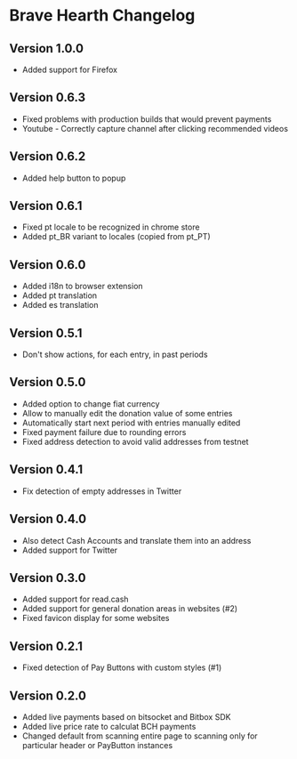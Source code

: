 Brave Hearth Changelog
======================

Version 1.0.0
-------------

 * Added support for Firefox

Version 0.6.3
-------------

 * Fixed problems with production builds that would prevent payments
 * Youtube - Correctly capture channel after clicking recommended videos

Version 0.6.2
-------------

 * Added help button to popup

Version 0.6.1
-------------

 * Fixed pt locale to be recognized in chrome store
 * Added pt_BR variant to locales (copied from pt_PT)

Version 0.6.0
-------------

  * Added i18n to browser extension
  * Added pt translation
  * Added es translation

Version 0.5.1
-------------

  * Don't show actions, for each entry, in past periods

Version 0.5.0
-------------

  * Added option to change fiat currency
  * Allow to manually edit the donation value of some entries
  * Automatically start next period with entries manually edited
  * Fixed payment failure due to rounding errors
  * Fixed address detection to avoid valid addresses from testnet

Version 0.4.1
-------------

  * Fix detection of empty addresses in Twitter

Version 0.4.0
-------------

  * Also detect Cash Accounts and translate them into an address
  * Added support for Twitter

Version 0.3.0
-------------

  * Added support for read.cash
  * Added support for general donation areas in websites (#2)
  * Fixed favicon display for some websites

Version 0.2.1
-------------

  * Fixed detection of Pay Buttons with custom styles (#1)

Version 0.2.0
-------------

  * Added live payments based on bitsocket and Bitbox SDK
  * Added live price rate to calculat BCH payments
  * Changed default from scanning entire page to scanning only for particular
    header or PayButton instances
